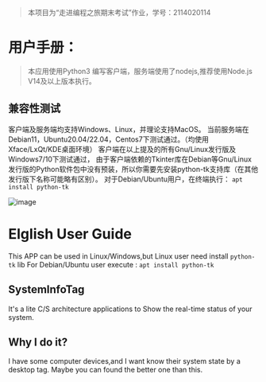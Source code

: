 > 本项目为“走进编程之旅期末考试”作业，学号：2114020114
# 用户手册：
> 本应用使用Python3 编写客户端，服务端使用了nodejs,推荐使用Node.js V14及以上版本执行。
## 兼容性测试
客户端及服务端均支持Windows、Linux，并理论支持MacOS。
当前服务端在Debian11，Ubuntu20.04/22.04，Centos7下测试通过。（均使用Xface/LxQt/KDE桌面环境）
客户端在以上提及的所有Gnu/Linux发行版及Windows7/10下测试通过，
由于客户端依赖的Tkinter库在Debian等Gnu/Linux发行版的Python软件包中没有预装，所以你需要先安装python-tk支持库（在其他发行版下名称可能略有区别）。
对于Debian/Ubuntu用户，在终端执行：
`apt install python-tk`

![image](https://user-images.githubusercontent.com/57279704/207580920-de576a8f-a411-43d6-b94a-7666b04f1513.png)


# Elglish User Guide
This APP can be used in Linux/Windows,but Linux user need install `python-tk` lib 
For Debian/Ubuntu user execute  :
`apt install python-tk`
## SystemInfoTag
It's a lite C/S architecture applications to Show the real-time status of your system.
## Why I do it?
I have some computer devices,and I want know their system state by a desktop tag.
Maybe you can found the better one than this.
